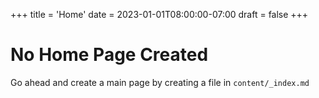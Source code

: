 +++
title = 'Home'
date = 2023-01-01T08:00:00-07:00
draft = false
+++

# No Home Page Created
Go ahead and create a main page by creating a file in `content/_index.md`